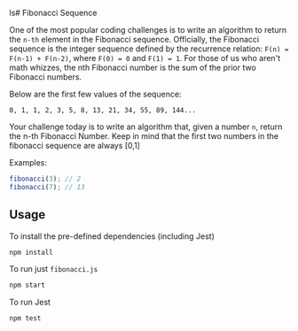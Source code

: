 ls# Fibonacci Sequence

One of the most popular coding challenges is to write an algorithm to return the `n-th` element in the Fibonacci sequence. Officially, the Fibonacci sequence is the integer sequence defined by the recurrence relation: `F(n) = F(n-1) + F(n-2)`, where `F(0) = 0` and `F(1) = 1`. For those of us who aren't math whizzes, the nth Fibonacci number is the sum of the prior two Fibonacci numbers.

Below are the first few values of the sequence:

```
0, 1, 1, 2, 3, 5, 8, 13, 21, 34, 55, 89, 144...
```

Your challenge today is to write an algorithm that, given a number `n`, return the n-th Fibonacci Number. Keep in mind that the first two numbers in the fibonacci sequence are always [0,1]

Examples:

```js
fibonacci(3); // 2
fibonacci(7); // 13
```

## Usage

To install the pre-defined dependencies (including Jest)

```sh
npm install
```

To run just `fibonacci.js`

```sh
npm start
```

To run Jest

```sh
npm test
```
